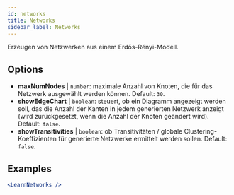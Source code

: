 ```yaml
---
id: networks
title: Networks
sidebar_label: Networks
---
```


Erzeugen von Netzwerken aus einem Erdős-Rényi-Modell.

## Options

* __maxNumNodes__ | `number`: maximale Anzahl von Knoten, die für das Netzwerk ausgewählt werden können. Default: `30`.
* __showEdgeChart__ | `boolean`: steuert, ob ein Diagramm angezeigt werden soll, das die Anzahl der Kanten in jedem generierten Netzwerk anzeigt (wird zurückgesetzt, wenn die Anzahl der Knoten geändert wird). Default: `false`.
* __showTransitivities__ | `boolean`: ob Transitivitäten / globale Clustering-Koeffizienten für generierte Netzwerke ermittelt werden sollen. Default: `false`.


## Examples

```jsx live
<LearnNetworks />
```

